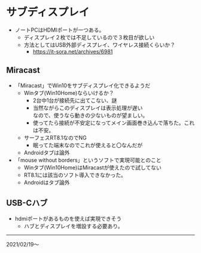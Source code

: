 # サブディスプレイ
  - ノートPCはHDMIポートが一つある。
    - ディスプレイ２枚では不足しているので３枚目が欲しい
    - 方法としてはUSB外部ディスプレイ、ワイヤレス接続くらいか？
      - https://it-sora.net/archives/6981

## Miracast
  - 「Miracast」でWin10をサブディスプレイ化できるようだ
    - Winタブ(Win10Home)ならいけるか？
      - 2台中1台が接続先に出てこない、謎
      - 当然ながらこのディスプレイは表示処理が遅い  
        なので、使うなら動きの少ないものが望ましい。
      - 使ってたら接続が不安定になってメイン画面巻き込んで落ちた。これは不安。
    - サーフェスRT8.1なのでNG
      - 眠ってた端末なのでこれが使えると〇なんだが
    - Androidタブは論外
  - 「mouse without borders」というソフトで実現可能とのこと
    - Winタブ(Win10Home)はMiracastが使えたので試してない
    - RT8.1には該当のソフト導入できなかった。
    - Androidはタブ論外
  
## USB-Cハブ
  - hdmiポートがあるものを使えば実現できそう
    - ハブとディスプレイを増設する必要あり。

---
2021/02/19～